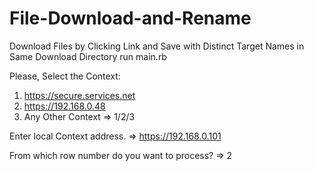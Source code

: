 # File-Download-and-Rename
Download Files by Clicking Link and Save with Distinct Target Names in Same Download Directory
run main.rb

Please, Select the Context:
1. https://secure.services.net
2. https://192.168.0.48
3. Any Other Context
=> 1/2/3

Enter local Context address.
=> https://192.168.0.101

From which row number do you want to process?
=> 2
